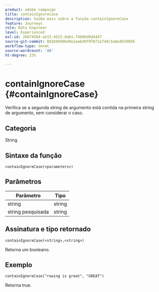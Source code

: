 ```yaml
---
product: adobe campaign
title: containIgnoreCase
description: Saiba mais sobre a função containIgnoreCase
feature: Journeys
role: Data Engineer
level: Experienced
exl-id: 26074584-a215-4515-8a61-7460bd9d4447
source-git-commit: 882b99d9b49e1ae6d0f97872a74dc5a8a4639050
workflow-type: tm+mt
source-wordcount: '48'
ht-degree: 22%

---
```


# containIgnoreCase {#containIgnoreCase}

Verifica se a segunda string de argumento está contida na primeira string de argumento, sem considerar o caso.

## Categoria

String

## Sintaxe da função

`containIgnoreCase(<parameters>)`

## Parâmetros

| Parâmetro | Tipo |
|-----------|------------------|
| string | string |
| string pesquisada | string |

## Assinatura e tipo retornado

`containIgnoreCase(<string>,<string>)`

Retorna um booleano.

## Exemplo

`containIgnoreCase("rowing is great", "GREAT")`

Retorna true.
